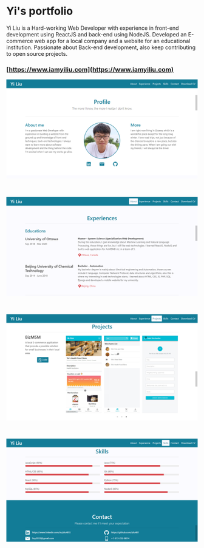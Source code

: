 # Yi's portfolio

Yi Liu is a Hard-working Web Developer with experience in front-end development using ReactJS and back-end using NodeJS. Developed an E-commerce web app for a local company and a website for an educational institution. Passionate about Back-end development, also keep contributing to open source projects.
### [https://www.iamyiliu.com](https://www.iamyiliu.com)

![screenshot 1](./src/images/portfolio/profile.png?raw=true)

<p>&nbsp;</p>

![screenshot 2](./src/images/portfolio/educations.png?raw=true)

<p>&nbsp;</p>

![screenshot 3](./src/images/portfolio/projects.png?raw=true)

<p>&nbsp;</p>

![screenshot 4](./src/images/portfolio/skills&contact.png?raw=true)